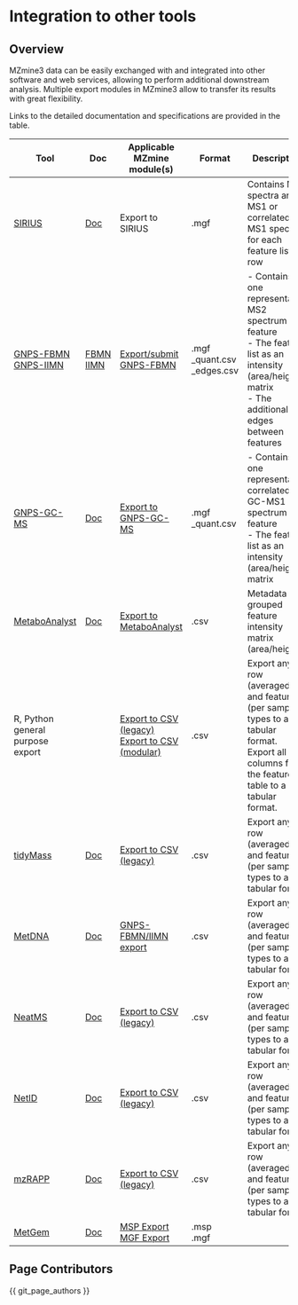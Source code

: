 # Integration to other tools

## Overview

MZmine3 data can be easily exchanged with and integrated into other software and web services, allowing to perform additional downstream analysis. Multiple export modules in MZmine3 allow to transfer its results with great flexibility.

Links to the detailed documentation and specifications are provided in the table.

| **Tool**                                                                                                                          | **Doc**                                                                                                                                                                | **Applicable MZmine module(s)**                                                                                                                        | **Format**                       | **Description**                                                                                                                                                  |
|-----------------------------------------------------------------------------------------------------------------------------------|------------------------------------------------------------------------------------------------------------------------------------------------------------------------|--------------------------------------------------------------------------------------------------------------------------------------------------------|----------------------------------|------------------------------------------------------------------------------------------------------------------------------------------------------------------|
| [SIRIUS](https://bio.informatik.uni-jena.de/software/sirius/)                                                                     | [Doc](https://ccms-ucsd.github.io/GNPSDocumentation/sirius/#with-the-feature-based-molecular-networking)                                                               | Export to SIRIUS                                                                                                                                       | .mgf                             | Contains MS2 spectra and MS1 or correlated MS1 spectra for each feature list row                                                                                 |
| [GNPS-FBMN](https://www.nature.com/articles/s41592-020-0933-6)<br>[GNPS-IIMN](https://www.nature.com/articles/s41467-021-23953-9) | [FBMN](https://ccms-ucsd.github.io/GNPSDocumentation/featurebasedmolecularnetworking-with-mzmine2/)<br>[IIMN](https://ccms-ucsd.github.io/GNPSDocumentation/fbmn-iin/) | [Export/submit GNPS-FBMN](./module_docs/io/data-exchange-with-other-software.md#gnps-fbmniimn-export)                                                  | .mgf<br>_quant.csv<br>_edges.csv | - Contains one representative MS2 spectrum per feature<br>- The feature list as an intensity (area/height) matrix<br>- The additional IIN edges between features |
| [GNPS-GC-MS](https://ccms-ucsd.github.io/GNPSDocumentation/gcanalysis/)                                                           | [Doc](https://ccms-ucsd.github.io/GNPSDocumentation/gc-ms-deconvolution/#gc-ms-data-processing-with-adap-mzmine)                                                       | [Export to GNPS-GC-MS](./module_docs/io/data-exchange-with-other-software.md#gnps-gc-ms-with-adap)                                                     | .mgf<br>_quant.csv               | - Contains one representative correlated GC-MS1 spectrum per feature<br>- The feature list as an intensity (area/height) matrix                                  |
| [MetaboAnalyst](https://www.metaboanalyst.ca/)                                                                                    | [Doc](https://www.metaboanalyst.ca/docs/Format.xhtml#ac:j_idt38)                                                                                                       | [Export to MetaboAnalyst](./module_docs/io/data-exchange-with-other-software.md#metaboanalyst-export)                                                  | .csv                             | Metadata grouped feature intensity matrix (area/height)                                                                                                          |
| R, Python<br>general purpose export                                                                                               |                                                                                                                                                                        | [Export to CSV (legacy)](./module_docs/io/feat-list-export.md#csv-legacy-mzmine-2)<br>[Export to CSV (modular)](/module_docs/io/feat-list-export.md#csv) | .csv                             | Export any row (averaged) and feature (per sample) types to a tabular format.<br>Export all columns from the feature table to a tabular format.                  |
| [tidyMass](https://github.com/tidymass/tidymass)                                                                                  | [Doc](https://www.tidymass.org/start/create_mass_dataset/#mzmine-feature-table-to-mass_dataset-class)                                                                  | [Export to CSV (legacy)](./module_docs/io/feat-list-export.md#csv-legacy-mzmine-2)                                                                    | .csv                             | Export any row (averaged) and feature (per sample) types to a tabular format                                                                                     |
| [MetDNA](http://metdna.zhulab.cn/)                                                                                                | [Doc](https://github.com/ZhuMetLab/MetDNA2_Web/blob/main/Tutorials/Tutorial_data_preprocessing_MZmine.pdf)                                                             | [GNPS-FBMN/IIMN export](./module_docs/io/data-exchange-with-other-software.md#gnps-fbmniimn-export)                                                    | .csv                             | Export any row (averaged) and feature (per sample) types to a tabular format                                                                                     |
| [NeatMS](https://github.com/bihealth/NeatMS)                                                                                      | [Doc](https://neatms.readthedocs.io/en/latest/first-steps/data-format/)                                                                                                | [Export to CSV (legacy)](./module_docs/io/feat-list-export.md#csv-legacy-mzmine-2)                                                                    | .csv                             | Export any row (averaged) and feature (per sample) types to a tabular format                                                                                     |
| [NetID](https://www.nature.com/articles/s41592-021-01303-3)                                                                       | [Doc](https://github.com/LiChenPU/NetID/blob/main/get%20started/UserGuideMD/User_guide_pdf.pdf)                                                                        | [Export to CSV (legacy)](./module_docs/io/feat-list-export.md#csv-legacy-mzmine-2)                                                                     | .csv                             | Export any row (averaged) and feature (per sample) types to a tabular format                                                                                     |
| [mzRAPP](https://github.com/YasinEl/mzRAPP#exporting-npp-outputs-from-different-tools)                                            | [Doc](https://github.com/YasinEl/mzRAPP#exporting-npp-outputs-from-different-tools)                                                                                    | [Export to CSV (legacy)](./module_docs/io/feat-list-export.md#csv-legacy-mzmine-2)                                                                     | .csv                             | Export any row (averaged) and feature (per sample) types to a tabular format                                                                                     | 
| [MetGem](https://metgem.github.io/)                                                                                               | [Doc](https://metgem.readthedocs.io/en/latest/user_manual/import.html#id1)                                                                                             | [MSP Export](./module_docs/io/feat-list-export.html#msp-export)<br/>[MGF Export](./module_docs/io/feat-list-export.md#mgf-export)                      | .msp<br/>.mgf                    |                                                                                                                                                                  |

[//]: # (TODO Add other software - FERMO? MS2LDA?)

## Page Contributors

{{ git_page_authors }}
